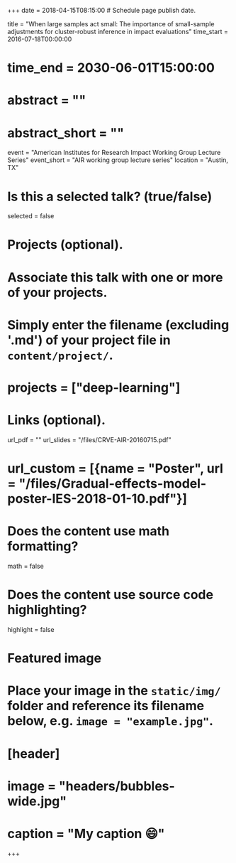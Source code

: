 +++
date = 2018-04-15T08:15:00  # Schedule page publish date.

title = "When large samples act small: The importance of small-sample adjustments for cluster-robust inference in impact evaluations"
time_start = 2016-07-18T00:00:00
# time_end = 2030-06-01T15:00:00
# abstract = ""
# abstract_short = ""
event = "American Institutes for Research Impact Working Group Lecture Series"
event_short = "AIR working group lecture series"
location = "Austin, TX"

# Is this a selected talk? (true/false)
selected = false

# Projects (optional).
#   Associate this talk with one or more of your projects.
#   Simply enter the filename (excluding '.md') of your project file in `content/project/`.
# projects = ["deep-learning"]

# Links (optional).
url_pdf = ""
url_slides = "/files/CRVE-AIR-20160715.pdf"
# url_custom = [{name = "Poster", url = "/files/Gradual-effects-model-poster-IES-2018-01-10.pdf"}]

# Does the content use math formatting?
math = false

# Does the content use source code highlighting?
highlight = false

# Featured image
# Place your image in the `static/img/` folder and reference its filename below, e.g. `image = "example.jpg"`.
# [header]
# image = "headers/bubbles-wide.jpg"
# caption = "My caption :smile:"

+++

